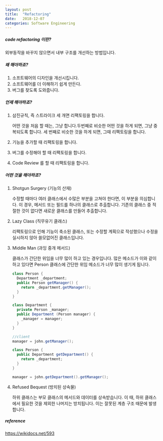 ```yaml
---
layout: post
title:  "Refactoring"
date:   2018-12-07
categories: Software Engineering
---
```


##### code refactoring 이란?

외부동작을 바꾸지 않으면서 내부 구조를 개선하는 방법입니다.

##### 왜 해야하죠?

1. 소프트웨어의 디자인을 개선시킵니다.
2. 소프트웨어를 더 이해하기 쉽게 만든다.
3. 버그를 찾도록 도와줍니다.

##### 언제 해야하죠?

1. 삼진규칙, 즉 스트라이크 세 개면 리팩토링을 합니다.

   어떤 것을 처음 할 때는, 그냥 합니다.두번째로 비슷한 어떤 것을 하게 되면, 그냥 중복되도록 합니다. 세 번째로 비슷한 것을 하게 되면, 그때 리팩토링을 합니다.

2. 기능을 추가할 때 리팩토링을 합니다.

3. 버그를 수정해야 할 때 리팩토링을 합니다.

4. Code Review 를 할 때 리팩토링을 합니다.

##### 어떤 것을 해야하죠?

1. Shotgun Surgery (기능의 산재)

   수정할 때마다 여러 클래스에서 수많은 부분을 고쳐야 한다면, 이 부분을 의심합니다. 이 경우, 메서드 또는 필드를 하나의 클래스로 추출합니다. 기존의 클래스 중 적절한 것이 없다면 새로운 클래스를 만들어 추출합니다.

2. Lazy Class (직무유기 클래스)

   리팩토링으로 인해 기능이 축소된 클래스, 또는 수정할 계획으로 작성했으나 수정을 실시하지 않아 쓸모없어진 클래스입니다. 

3. Middle Man (과잉 중개 메서드)

   클래스가 간단한 위임을 너무 많이 하고 있는 경우입니다. 많은 메소드가 이와 같이 하고 있다면 Person 클래스에 간단한 위임 메소드가 너무 많이 생기게 됩니다.

   ```java
   class Person {
     Department _department;
     public Person getManager() {
       return _department.getManager();
     }
   }
   
   class Department {
     private Person _manager;
     public Department (Person manager) {
       _manager = manager;
     }
   }
   
   //client
   manager = john.getManager();
   ```

   ```java
   class Person {
     public Department getDepartment() {
       return _department;
     }
   }
   
   manager = john.getDepartment().getManager();
   ```

4. Refused Bequest (방치된 상속물)

   하위 클래스는 부모 클래스의 메서드와  데이터를 상속받습니다. 이 때, 하위 클래스에서 필요한 것을 제외한 나머지는 방치됩니다. 이는 잘못된 계층 구조 때문에 발생합니다.

##### reference

https://wikidocs.net/593